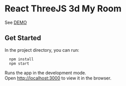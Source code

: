 # React ThreeJS 3d My Room

See [DEMO](https://613285501922b10007272460--gallant-wing-05570c.netlify.app/)

## Get Started

In the project directory, you can run:

```
  npm install
  npm start
```

Runs the app in the development mode.\
Open [http://localhost:3000](http://localhost:3000) to view it in the browser.

